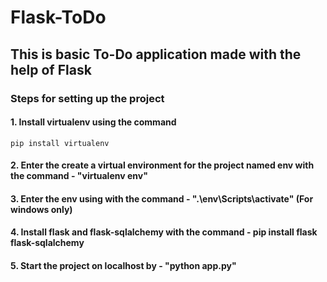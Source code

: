 # Flask-ToDo

## This is basic To-Do application made with the help of Flask

### Steps for setting up the project 

#### 1. Install virtualenv using the command
 `pip install virtualenv`
#### 2. Enter the create a virtual environment for the project named env with the command - "virtualenv env"
#### 3. Enter the env using with the command - ".\env\Scripts\activate" (For windows only)
#### 4. Install flask and flask-sqlalchemy with the command - pip install flask flask-sqlalchemy
#### 5. Start the project on localhost by - "python app.py"